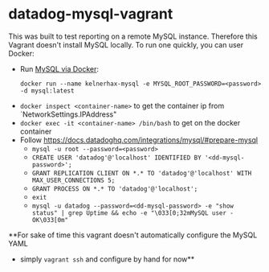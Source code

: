# datadog-mysql-vagrant
This was built to test reporting on a remote MySQL instance. Therefore this
Vagrant doesn't install MySQL locally. To run one quickly, you can user Docker:

* Run [MySQL via Docker](https://hub.docker.com/_/mysql/):
  ```
  docker run --name kelnerhax-mysql -e MYSQL_ROOT_PASSWORD=<password> -d mysql:latest
  ```
* `docker inspect <container-name>` to get the container ip from `NetworkSettings.IPAddress"
* `docker exec -it <container-name> /bin/bash` to get on the docker container
* Follow https://docs.datadoghq.com/integrations/mysql/#prepare-mysql
  * `mysql -u root --password=<password>`
  * `CREATE USER 'datadog'@'localhost' IDENTIFIED BY '<dd-mysql-password>';`
  * `GRANT REPLICATION CLIENT ON *.* TO 'datadog'@'localhost' WITH MAX_USER_CONNECTIONS 5;`
  * `GRANT PROCESS ON *.* TO 'datadog'@'localhost';`
  * `exit`
  * `mysql -u datadog --password=<dd-mysql-password> -e "show status" | grep Uptime && echo -e "\033[0;32mMySQL user - OK\033[0m"`

**For sake of time this vagrant doesn't automatically configure the MySQL YAML
- simply `vagrant ssh` and configure by hand for now**
